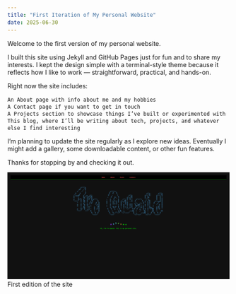 ```yaml
---
title: "First Iteration of My Personal Website"
date: 2025-06-30
---
```


Welcome to the first version of my personal website.

I built this site using Jekyll and GitHub Pages just for fun and to share my interests. I kept the design simple with a terminal-style theme because it reflects how I like to work — straightforward, practical, and hands-on.

Right now the site includes:

    An About page with info about me and my hobbies
    A Contact page if you want to get in touch
    A Projects section to showcase things I’ve built or experimented with
    This blog, where I’ll be writing about tech, projects, and whatever else I find interesting

I’m planning to update the site regularly as I explore new ideas. Eventually I might add a gallery, some downloadable content, or other fun features.

Thanks for stopping by and checking it out.

<img src="/assets/images/posts/Image-(1).png" alt="Currently what the site looks like" class="centered-image" />
First edition of the site

